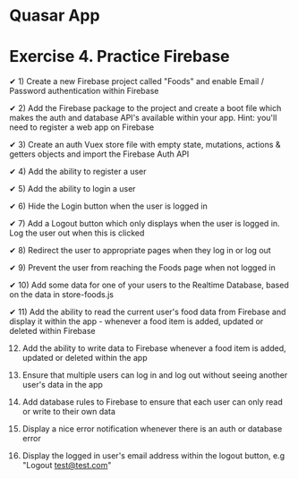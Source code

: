 # Quasar App

# Exercise 4. Practice Firebase

✔ 1) Create a new Firebase project called "Foods" and enable Email / Password authentication within Firebase

✔ 2) Add the Firebase package to the project and create a boot file which makes the auth and database API's available within your app. Hint: you'll need to register a web app on Firebase

✔ 3) Create an auth Vuex store file with empty state, mutations, actions & getters objects and import the Firebase Auth API

✔ 4) Add the ability to register a user

✔ 5) Add the ability to login a user

✔ 6) Hide the Login button when the user is logged in

✔ 7) Add a Logout button which only displays when the user is logged in. Log the user out when this is clicked

✔ 8) Redirect the user to appropriate pages when they log in or log out

✔ 9) Prevent the user from reaching the Foods page when not logged in

✔ 10) Add some data for one of your users to the Realtime Database, based on the data in store-foods.js

✔ 11) Add the ability to read the current user's food data from Firebase and display it within the app - whenever a food item is added, updated or deleted within Firebase

12) Add the ability to write data to Firebase whenever a food item is added, updated or deleted within the app

13) Ensure that multiple users can log in and log out without seeing another user's data in the app

14) Add database rules to Firebase to ensure that each user can only read or write to their own data

15) Display a nice error notification whenever there is an auth or database error

16) Display the logged in user's email address within the logout button, e.g "Logout test@test.com"
